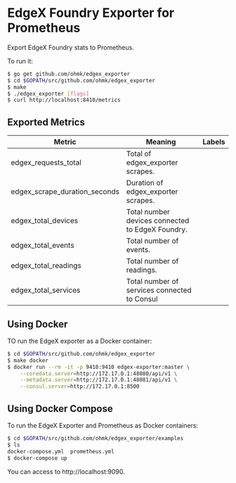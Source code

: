 # EdgeX Foundry Exporter for Prometheus

Export EdgeX Foundry stats to Prometheus.

To run it:

```bash
$ go get github.com/ohmk/edgex_exporter
$ cd $GOPATH/src/github.com/ohmk/edgex_exporter
$ make
$ ./edgex_exporter [flags]
$ curl http://localhost:8410/metrics
```

## Exported Metrics

| Metric | Meaning | Labels |
| ------ | ------- | ------ |
| edgex_requests_total | Total of edgex_exporter scrapes. | |
| edgex_scrape_duration_seconds | Duration of edgex_exporter scrapes. | |
| edgex_total_devices | Total number devices connected to EdgeX Foundry. | |
| edgex_total_events | Total number of events. | |
| edgex_total_readings | Total number of readings. | |
| edgex_total_services | Total number of services connected to Consul | |


## Using Docker

TO run the EdgeX exporter as a Docker container:

```bash
$ cd $GOPATH/src/github.com/ohmk/edgex_exporter
$ make docker
$ docker run --rm -it -p 9410:9410 edgex-exporter:master \
    --coredata.server=http://172.17.0.1:48080/api/v1 \
    --metadata.server=http://172.17.0.1:48081/api/v1 \
    --consul.server=http://172.17.0.1:8500
```

## Using Docker Compose

To run the EdgeX Exporter and Prometheus as Docker containers:

```bash
$ cd $GOPATH/src/github.com/ohmk/edgex_exporter/examples
$ ls
docker-compose.yml  prometheus.yml
$ docker-compose up
```

You can access to http://localhost:9090.